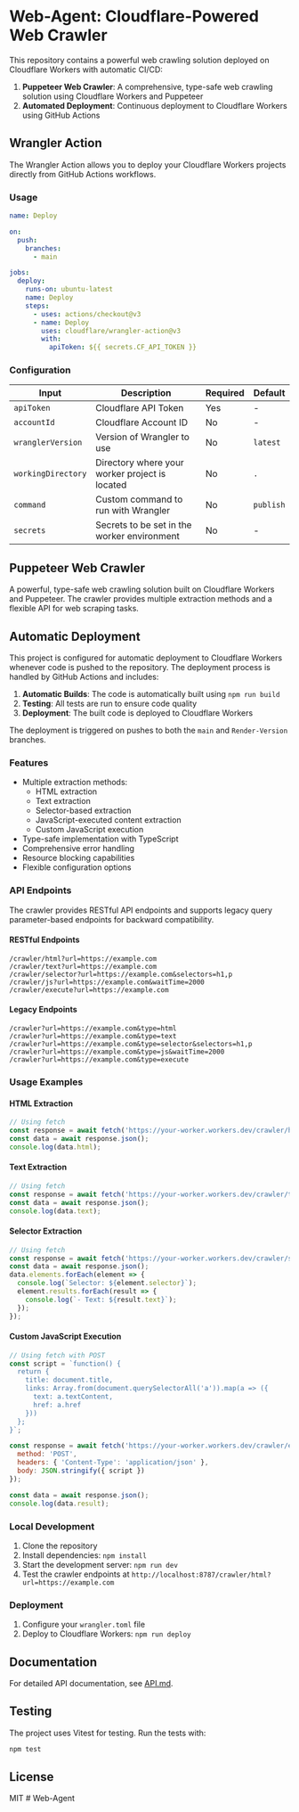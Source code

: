 # Web-Agent: Cloudflare-Powered Web Crawler

This repository contains a powerful web crawling solution deployed on Cloudflare Workers with automatic CI/CD:

1. **Puppeteer Web Crawler**: A comprehensive, type-safe web crawling solution using Cloudflare Workers and Puppeteer
2. **Automated Deployment**: Continuous deployment to Cloudflare Workers using GitHub Actions

## Wrangler Action

The Wrangler Action allows you to deploy your Cloudflare Workers projects directly from GitHub Actions workflows.

### Usage

```yaml
name: Deploy

on:
  push:
    branches:
      - main

jobs:
  deploy:
    runs-on: ubuntu-latest
    name: Deploy
    steps:
      - uses: actions/checkout@v3
      - name: Deploy
        uses: cloudflare/wrangler-action@v3
        with:
          apiToken: ${{ secrets.CF_API_TOKEN }}
```

### Configuration

| Input | Description | Required | Default |
| ----- | ----------- | -------- | ------- |
| `apiToken` | Cloudflare API Token | Yes | - |
| `accountId` | Cloudflare Account ID | No | - |
| `wranglerVersion` | Version of Wrangler to use | No | `latest` |
| `workingDirectory` | Directory where your worker project is located | No | `.` |
| `command` | Custom command to run with Wrangler | No | `publish` |
| `secrets` | Secrets to be set in the worker environment | No | - |

## Puppeteer Web Crawler

A powerful, type-safe web crawling solution built on Cloudflare Workers and Puppeteer. The crawler provides multiple extraction methods and a flexible API for web scraping tasks.

## Automatic Deployment

This project is configured for automatic deployment to Cloudflare Workers whenever code is pushed to the repository. The deployment process is handled by GitHub Actions and includes:

1. **Automatic Builds**: The code is automatically built using `npm run build`
2. **Testing**: All tests are run to ensure code quality
3. **Deployment**: The built code is deployed to Cloudflare Workers

The deployment is triggered on pushes to both the `main` and `Render-Version` branches.

### Features

- Multiple extraction methods:
  - HTML extraction
  - Text extraction
  - Selector-based extraction
  - JavaScript-executed content extraction
  - Custom JavaScript execution
- Type-safe implementation with TypeScript
- Comprehensive error handling
- Resource blocking capabilities
- Flexible configuration options

### API Endpoints

The crawler provides RESTful API endpoints and supports legacy query parameter-based endpoints for backward compatibility.

#### RESTful Endpoints

```
/crawler/html?url=https://example.com
/crawler/text?url=https://example.com
/crawler/selector?url=https://example.com&selectors=h1,p
/crawler/js?url=https://example.com&waitTime=2000
/crawler/execute?url=https://example.com
```

#### Legacy Endpoints

```
/crawler?url=https://example.com&type=html
/crawler?url=https://example.com&type=text
/crawler?url=https://example.com&type=selector&selectors=h1,p
/crawler?url=https://example.com&type=js&waitTime=2000
/crawler?url=https://example.com&type=execute
```

### Usage Examples

#### HTML Extraction

```javascript
// Using fetch
const response = await fetch('https://your-worker.workers.dev/crawler/html?url=https://example.com');
const data = await response.json();
console.log(data.html);
```

#### Text Extraction

```javascript
// Using fetch
const response = await fetch('https://your-worker.workers.dev/crawler/text?url=https://example.com');
const data = await response.json();
console.log(data.text);
```

#### Selector Extraction

```javascript
// Using fetch
const response = await fetch('https://your-worker.workers.dev/crawler/selector?url=https://example.com&selectors=h1,p,a');
const data = await response.json();
data.elements.forEach(element => {
  console.log(`Selector: ${element.selector}`);
  element.results.forEach(result => {
    console.log(`- Text: ${result.text}`);
  });
});
```

#### Custom JavaScript Execution

```javascript
// Using fetch with POST
const script = `function() {
  return {
    title: document.title,
    links: Array.from(document.querySelectorAll('a')).map(a => ({
      text: a.textContent,
      href: a.href
    }))
  };
}`;

const response = await fetch('https://your-worker.workers.dev/crawler/execute?url=https://example.com', {
  method: 'POST',
  headers: { 'Content-Type': 'application/json' },
  body: JSON.stringify({ script })
});

const data = await response.json();
console.log(data.result);
```

### Local Development

1. Clone the repository
2. Install dependencies: `npm install`
3. Start the development server: `npm run dev`
4. Test the crawler endpoints at `http://localhost:8787/crawler/html?url=https://example.com`

### Deployment

1. Configure your `wrangler.toml` file
2. Deploy to Cloudflare Workers: `npm run deploy`

## Documentation

For detailed API documentation, see [API.md](API.md).

## Testing

The project uses Vitest for testing. Run the tests with:

```bash
npm test
```

## License

MIT
#   W e b - A g e n t  
 